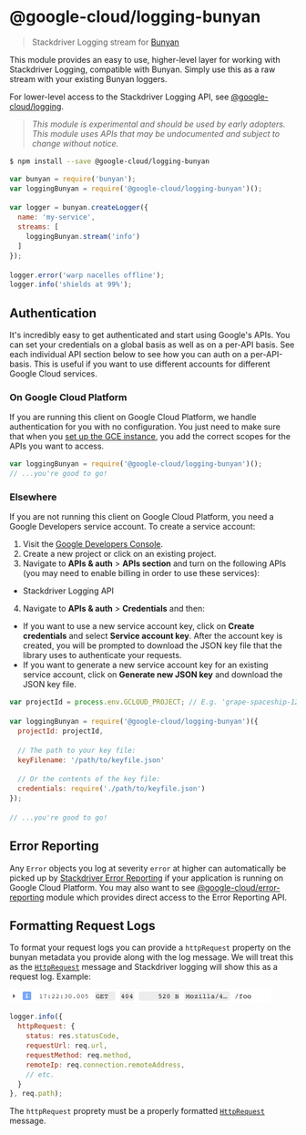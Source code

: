 # @google-cloud/logging-bunyan
> Stackdriver Logging stream for [Bunyan][bunyan]

This module provides an easy to use, higher-level layer for working with Stackdriver Logging, compatible with Bunyan. Simply use this as a raw stream with your existing Bunyan loggers.

For lower-level access to the Stackdriver Logging API, see [@google-cloud/logging][@google-cloud/logging].

> *This module is experimental and should be used by early adopters. This module uses APIs that may be undocumented and subject to change without notice.*

``` sh
$ npm install --save @google-cloud/logging-bunyan
```
``` js
var bunyan = require('bunyan');
var loggingBunyan = require('@google-cloud/logging-bunyan')();

var logger = bunyan.createLogger({
  name: 'my-service',
  streams: [
    loggingBunyan.stream('info')
  ]
});

logger.error('warp nacelles offline');
logger.info('shields at 99%');
```

## Authentication

It's incredibly easy to get authenticated and start using Google's APIs. You can set your credentials on a global basis as well as on a per-API basis. See each individual API section below to see how you can auth on a per-API-basis. This is useful if you want to use different accounts for different Google Cloud services.

### On Google Cloud Platform

If you are running this client on Google Cloud Platform, we handle authentication for you with no configuration. You just need to make sure that when you [set up the GCE instance][gce-how-to], you add the correct scopes for the APIs you want to access.

``` js
var loggingBunyan = require('@google-cloud/logging-bunyan')();
// ...you're good to go!
```

### Elsewhere

If you are not running this client on Google Cloud Platform, you need a Google Developers service account. To create a service account:

1. Visit the [Google Developers Console][dev-console].
2. Create a new project or click on an existing project.
3. Navigate to  **APIs & auth** > **APIs section** and turn on the following APIs (you may need to enable billing in order to use these services):
  * Stackdriver Logging API
4. Navigate to **APIs & auth** >  **Credentials** and then:
  * If you want to use a new service account key, click on **Create credentials** and select **Service account key**. After the account key is created, you will be prompted to download the JSON key file that the library uses to authenticate your requests.
  * If you want to generate a new service account key for an existing service account, click on **Generate new JSON key** and download the JSON key file.

``` js
var projectId = process.env.GCLOUD_PROJECT; // E.g. 'grape-spaceship-123'

var loggingBunyan = require('@google-cloud/logging-bunyan')({
  projectId: projectId,

  // The path to your key file:
  keyFilename: '/path/to/keyfile.json'

  // Or the contents of the key file:
  credentials: require('./path/to/keyfile.json')
});

// ...you're good to go!
```

## Error Reporting

Any `Error` objects you log at severity `error` at higher can automatically be picked up by [Stackdriver Error Reporting][error-reporting] if your application is running on Google Cloud Platform. You may also want to see [@google-cloud/error-reporting][@google-cloud/error-reporting] module which provides direct access to the Error Reporting API.

## Formatting Request Logs

To format your request logs you can provide a `httpRequest` property on the bunyan metadata you provide along with the log message. We will treat this as the [`HttpRequest`][http-request-message] message and Stackdriver logging will show this as a request log. Example:

![Request Log Example](doc/images/request-log.png)

```js
logger.info({ 
  httpRequest: {
    status: res.statusCode,
    requestUrl: req.url,
    requestMethod: req.method,
    remoteIp: req.connection.remoteAddress,
    // etc.
  }
}, req.path);
```

The `httpRequest` proprety must be a properly formatted [`HttpRequest`][http-request-message] message.


[bunyan]: https://github.com/trentm/node-bunyan
[@google-cloud/logging]: https://www.npmjs.com/package/@google-cloud/logging
[gce-how-to]: https://cloud.google.com/compute/docs/authentication#using
[http-request-message]: https://cloud.google.com/logging/docs/reference/v2/rest/v2/LogEntry#HttpRequest
[dev-console]: https://console.developers.google.com/project
[error-reporting]: https://cloud.google.com/error-reporting/
[@google-cloud/error-reporting]: https://www.npmjs.com/package/@google-cloud/error-reporting
